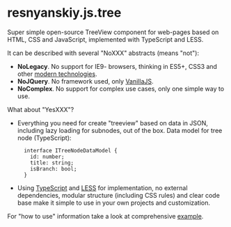 ﻿resnyanskiy.js.tree
=======
Super simple open-source TreeView component for web-pages based on HTML, CSS and JavaScript, implemented with TypeScript and LESS.

It can be described with several "NoXXX" abstracts (means "not"):

- **NoLegacy**. No support for IE9- browsers, thinking in ES5+, CSS3 and other [modern technologies](http://www.html5rocks.com/).
- **NoJQuery**. No framework used, only [VanillaJS](http://www.vanilla-js.com/).
- **NoComplex**. No support for complex use cases, only one simple way to use.

What about "YesXXX"?

- Everything you need for create "treeview" based on data in JSON,  including lazy loading for subnodes, out of the box. Data model for tree node (TypeScript):

        interface ITreeNodeDataModel {
          id: number;
          title: string;
          isBranch: bool;
        }

- Using [TypeScript](http://www.typescriptlang.org/) and [LESS](http://www.lesscss.org/) for implementation, no external dependencies, modular structure (including CSS rules) and clear code base make it simple to use in your own projects and customization.

For "how to use" information take a look at comprehensive [example](http://resnyanskiy.github.io/js.tree/index.html).